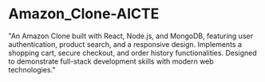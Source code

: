 # Amazon_Clone-AICTE
"An Amazon Clone built with React, Node.js, and MongoDB, featuring user authentication, product search, and a responsive design. Implements a shopping cart, secure checkout, and order history functionalities. Designed to demonstrate full-stack development skills with modern web technologies."
